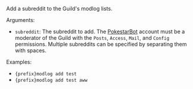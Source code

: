 Add a subreddit to the Guild's modlog lists.

Arguments:
* `subreddit`: The subreddit to add. The [PokestarBot](https://www.reddit.com/user/PokestarBot) account must be a moderator of the Guild with the `Posts`, `Access`, `Mail`, and `Config` permissions. Multiple subreddits can be specified by separating them with spaces.

Examples:
* `{prefix}modlog add test`
* `{prefix}modlog add test aww`
